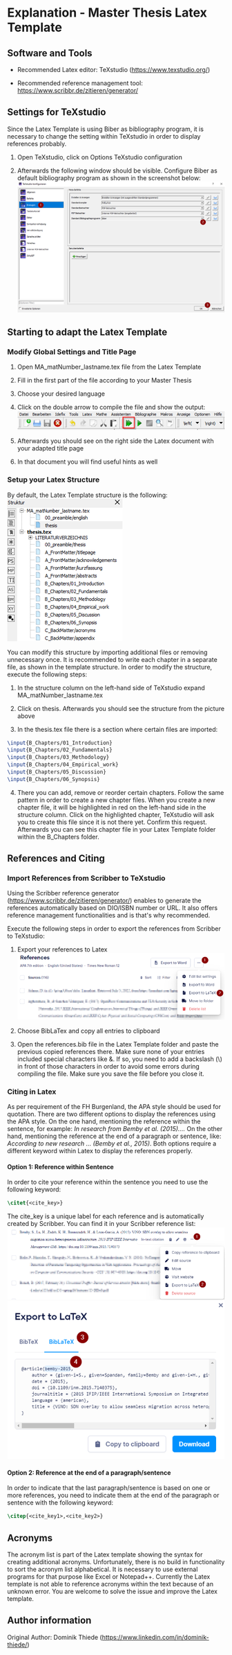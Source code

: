 # Explanation - Master Thesis Latex Template

## Software and Tools

-   Recommended Latex editor: TeXstudio (https://www.texstudio.org/)

-   Recommended reference management tool:
    <https://www.scribbr.de/zitieren/generator/>

## Settings for TeXstudio

Since the Latex Template is using Biber as bibliography program, it is
necessary to change the setting within TeXstudio in order to display
references probably.

1.  Open TeXstudio, click on Options TeXstudio configuration

2.  Afterwards the following window should be visible. Configure Biber
    as default bibliography program as shown in the screenshot below:\
    ![](./.images/image1.png)

## Starting to adapt the Latex Template 

### Modify Global Settings and Title Page 

1.  Open MA_matNumber_lastname.tex file from the Latex Template

2.  Fill in the first part of the file according to your Master Thesis

3.  Choose your desired language

4.  Click on the double arrow to compile the file and show the output:\
    ![](./.images/image2.png)

5.  Afterwards you should see on the right side the Latex document with
    your adapted title page

6.  In that document you will find useful hints as well

### Setup your Latex Structure 

By default, the Latex Template structure is the following:\
![](./.images/image3.png)

You can modify this structure by importing additional files or removing
unnecessary once. It is recommended to write each chapter in a separate
file, as shown in the template structure. In order to modify the
structure, execute the following steps:

1.  In the structure column on the left-hand side of TeXstudio expand
    MA_matNumber_lastname.tex

2.  Click on thesis. Afterwards you should see the structure from the
    picture above

3.  In the thesis.tex file there is a section where certain files are
    imported:

```tex
\input{B_Chapters/01_Introduction}
\input{B_Chapters/02_Fundamentals}
\input{B_Chapters/03_Methodology}
\input{B_Chapters/04_Empirical_work}
\input{B_Chapters/05_Discussion}
\input{B_Chapters/06_Synopsis}
```

4.  There you can add, remove or reorder certain chapters. Follow the
    same pattern in order to create a new chapter files. When you create
    a new chapter file, it will be highlighted in red on the left-hand
    side in the structure column. Click on the highlighted chapter,
    TeXstudio will ask you to create this file since it is not there
    yet. Confirm this request. Afterwards you can see this chapter file
    in your Latex Template folder within the B_Chapters folder.

## References and Citing 

### Import References from Scribber to TeXstudio

Using the Scribber reference generator
(<https://www.scribbr.de/zitieren/generator/>) enables to generate the
references automatically based on DIO/ISBN number or URL. It also offers
reference management functionalities and is that's why recommended.

Execute the following steps in order to export the references from
Scribber to TeXstudio:

1.  Export your references to Latex\
    ![](./.images/image4.png)

2.  Choose BibLaTex and copy all entries to clipboard

3.  Open the references.bib file in the Latex Template folder and paste
    the previous copied references there. Make sure none of your entries
    included special characters like &. If so, you need to add a
    backslash (\\) in front of those characters in order to avoid some
    errors during compiling the file. Make sure you save the file before
    you close it.

### Citing in Latex

As per requirement of the FH Burgenland, the APA style should be used
for quotation. There are two different options to display the references
using the APA style. On the one hand, mentioning the reference within
the sentence, for example: *In research from Bemby et al. (2015)....* On
the other hand, mentioning the reference at the end of a paragraph or
sentence, like: *According to new research ... (Bemby et al., 2015)*.
Both options require a different keyword within Latex to display the
references properly.

#### Option 1: Reference within Sentence

In order to cite your reference within the sentence you need to use the
following keyword:

```tex
\citet{<cite_key>}
```

The cite_key is a unique label for each reference and is automatically
created by Scribber. You can find it in your Scribber reference list:\
![](./.images/image5.png)\
![](./.images/image6.png)

#### Option 2: Reference at the end of a paragraph/sentence

In order to indicate that the last paragraph/sentence is based on one or
more references, you need to indicate them at the end of the paragraph
or sentence with the following keyword:

```tex
\citep{<cite_key1>,<cite_key2>}
```

## Acronyms 

The acronym list is part of the Latex template showing the syntax for
creating additional acronyms. Unfortunately, there is no build in
functionality to sort the acronym list alphabetical. It is necessary to
use external programs for that purpose like Excel or Notepad++.
Currently the Latex template is not able to reference acronyms within
the text because of an unknown error. You are welcome to solve the issue
and improve the Latex template.

## Author information

Original Author: Dominik Thiede (https://www.linkedin.com/in/dominik-thiede/)